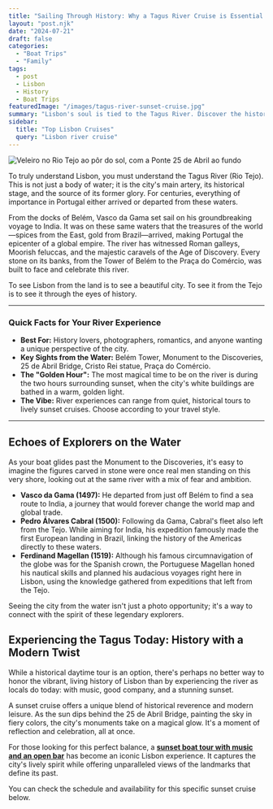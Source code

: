 ```yaml
---
title: "Sailing Through History: Why a Tagus River Cruise is Essential in Lisbon"
layout: "post.njk"
date: "2024-07-21"
draft: false
categories:
  - "Boat Trips"
  - "Family"
tags:
  - post
  - Lisbon
  - History
  - Boat Trips
featuredImage: "/images/tagus-river-sunset-cruise.jpg"
summary: "Lisbon's soul is tied to the Tagus River. Discover the history that unfolded on these waters, from Roman legions to the caravels of legendary explorers, and learn the best way to experience it today."
sidebar:
  title: "Top Lisbon Cruises"
  query: "Lisbon river cruise"
---
```


![Veleiro no Rio Tejo ao pôr do sol, com a Ponte 25 de Abril ao fundo](/images/tagus-river-sunset-cruise.jpg)


To truly understand Lisbon, you must understand the Tagus River (Rio Tejo). This is not just a body of water; it is the city's main artery, its historical stage, and the source of its former glory. For centuries, everything of importance in Portugal either arrived or departed from these waters.

From the docks of Belém, Vasco da Gama set sail on his groundbreaking voyage to India. It was on these same waters that the treasures of the world—spices from the East, gold from Brazil—arrived, making Portugal the epicenter of a global empire. The river has witnessed Roman galleys, Moorish feluccas, and the majestic caravels of the Age of Discovery. Every stone on its banks, from the Tower of Belém to the Praça do Comércio, was built to face and celebrate this river.

To see Lisbon from the land is to see a beautiful city. To see it from the Tejo is to see it through the eyes of history.

---
### **Quick Facts for Your River Experience**

*   **Best For:** History lovers, photographers, romantics, and anyone wanting a unique perspective of the city.
*   **Key Sights from the Water:** Belém Tower, Monument to the Discoveries, 25 de Abril Bridge, Cristo Rei statue, Praça do Comércio.
*   **The "Golden Hour":** The most magical time to be on the river is during the two hours surrounding sunset, when the city's white buildings are bathed in a warm, golden light.
*   **The Vibe:** River experiences can range from quiet, historical tours to lively sunset cruises. Choose according to your travel style.
---

## Echoes of Explorers on the Water

As your boat glides past the Monument to the Discoveries, it's easy to imagine the figures carved in stone were once real men standing on this very shore, looking out at the same river with a mix of fear and ambition.

*   **Vasco da Gama (1497):** He departed from just off Belém to find a sea route to India, a journey that would forever change the world map and global trade.
*   **Pedro Álvares Cabral (1500):** Following da Gama, Cabral's fleet also left from the Tejo. While aiming for India, his expedition famously made the first European landing in Brazil, linking the history of the Americas directly to these waters.
*   **Ferdinand Magellan (1519):** Although his famous circumnavigation of the globe was for the Spanish crown, the Portuguese Magellan honed his nautical skills and planned his audacious voyages right here in Lisbon, using the knowledge gathered from expeditions that left from the Tejo.

Seeing the city from the water isn't just a photo opportunity; it's a way to connect with the spirit of these legendary explorers.

## Experiencing the Tagus Today: History with a Modern Twist

While a historical daytime tour is an option, there's perhaps no better way to honor the vibrant, living history of Lisbon than by experiencing the river as locals do today: with music, good company, and a stunning sunset.

A sunset cruise offers a unique blend of historical reverence and modern leisure. As the sun dips behind the 25 de Abril Bridge, painting the sky in fiery colors, the city's monuments take on a magical glow. It's a moment of reflection and celebration, all at once.

For those looking for this perfect balance, a **[sunset boat tour with music and an open bar](https://www.getyourguide.com.br/lisboa-l42/lisboa-passeio-de-barco-ao-por-do-sol-com-dj-e-bar-aberto-t469243/?partner_id=PMW7G72&cmp=share_to_earn)** has become an iconic Lisbon experience. It captures the city's lively spirit while offering unparalleled views of the landmarks that define its past.

You can check the schedule and availability for this specific sunset cruise below.

<div data-gyg-href="https://widget.getyourguide.com/default/availability.frame" data-gyg-tour-id="469243" data-gyg-locale-code="en-US" data-gyg-currency="EUR" data-gyg-widget="availability" data-gyg-variant="horizontal" data-gyg-partner-id="PMW7G72"></div>